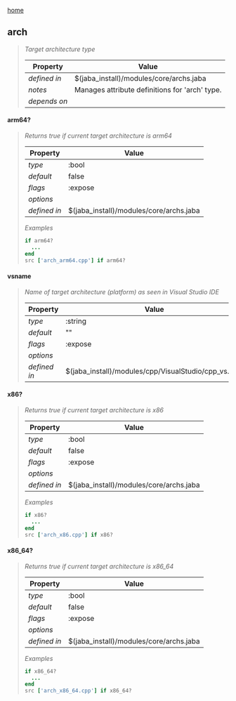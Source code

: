 [home](index.html)
## arch
> 
> _Target architecture type_
> 
> | Property | Value  |
> |-|-|
> | _defined in_ | $(jaba_install)/modules/core/archs.jaba |
> | _notes_ | Manages attribute definitions for 'arch' type.  |
> | _depends on_ |  |
> 

<a id="arm64?"></a>
#### arm64?
> _Returns true if current target architecture is arm64_
> 
> | Property | Value  |
> |-|-|
> | _type_ | :bool |
> | _default_ | false |
> | _flags_ | :expose |
> | _options_ |  |
> | _defined in_ | $(jaba_install)/modules/core/archs.jaba |
>
> *Examples*
>```ruby
> if arm64?
>   ...
> end
> src ['arch_arm64.cpp'] if arm64?
>```
<a id="vsname"></a>
#### vsname
> _Name of target architecture (platform) as seen in Visual Studio IDE_
> 
> | Property | Value  |
> |-|-|
> | _type_ | :string |
> | _default_ | "" |
> | _flags_ | :expose |
> | _options_ |  |
> | _defined in_ | $(jaba_install)/modules/cpp/VisualStudio/cpp_vs.jaba |
>
<a id="x86?"></a>
#### x86?
> _Returns true if current target architecture is x86_
> 
> | Property | Value  |
> |-|-|
> | _type_ | :bool |
> | _default_ | false |
> | _flags_ | :expose |
> | _options_ |  |
> | _defined in_ | $(jaba_install)/modules/core/archs.jaba |
>
> *Examples*
>```ruby
> if x86?
>   ...
> end
> src ['arch_x86.cpp'] if x86?
>```
<a id="x86_64?"></a>
#### x86_64?
> _Returns true if current target architecture is x86_64_
> 
> | Property | Value  |
> |-|-|
> | _type_ | :bool |
> | _default_ | false |
> | _flags_ | :expose |
> | _options_ |  |
> | _defined in_ | $(jaba_install)/modules/core/archs.jaba |
>
> *Examples*
>```ruby
> if x86_64?
>   ...
> end
> src ['arch_x86_64.cpp'] if x86_64?
>```
